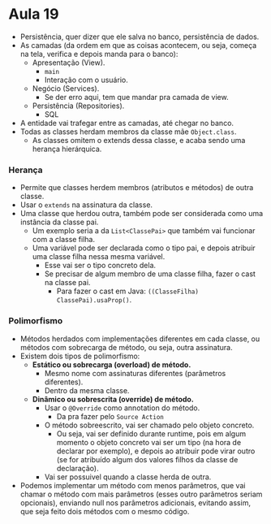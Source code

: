 # Aula 19

* Persistência, quer dizer que ele salva no banco, persistência de dados.
* As camadas (da ordem em que as coisas acontecem, ou seja, começa na tela, verifica e depois manda para o banco):
  * Apresentação (View).
    * `main`    
    * Interação com o usuário.
  * Negócio (Services).
    * Se der erro aqui, tem que mandar pra camada de view.
  * Persistência (Repositories).
    * SQL
* A entidade vai trafegar entre as camadas, até chegar no banco.
* Todas as classes herdam membros da classe mãe `Object.class`.
  * As classes omitem o extends dessa classe, e acaba sendo uma herança hierárquica.

### Herança
* Permite que classes herdem membros (atributos e métodos) de outra classe.
* Usar o `extends` na assinatura da classe.
* Uma classe que herdou outra, também pode ser considerada como uma instância da classe pai.
  * Um exemplo seria a da `List<ClassePai>` que também vai funcionar com a classe filha.
  * Uma variável pode ser declarada como o tipo pai, e depois atribuir uma classe filha nessa mesma variável.
    * Esse vai ser o tipo concreto dela.
    * Se precisar de algum membro de uma classe filha, fazer o cast na classe pai.
      * Para fazer o cast em Java: `((ClasseFilha) ClassePai).usaProp()`.

### Polimorfismo
* Métodos herdados com implementações diferentes em cada classe, ou métodos com sobrecarga de método, ou seja, outra assinatura. 
* Existem dois tipos de polimorfismo:
  * **Estático ou sobrecarga (overload) de método.**
    * Mesmo nome com assinaturas diferentes (parâmetros diferentes).
    * Dentro da mesma classe.
  * **Dinâmico ou sobrescrita (override) de método.**
    * Usar o `@Override` como annotation do método.
      * Da pra fazer pelo `Source Action`
    * O método sobreescrito, vai ser chamado pelo objeto concreto.
      * Ou seja, vai ser definido durante runtime, pois em algum momento o objeto concreto vai ser um tipo (na hora de declarar por exemplo), e depois ao atribuir pode virar outro (se for atribuído algum dos valores filhos da classe de declaração).
    * Vai ser possuivel quando a classe herda de outra.
* Podemos implementar um método com menos parâmetros, que vai chamar o método com mais parâmetros (esses outro parâmetros seriam opcionais), enviando null nos parâmetros adicionais, evitando assim, que seja feito dois métodos com o mesmo código.